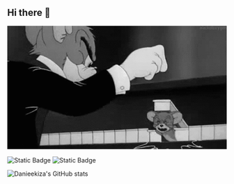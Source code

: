 ## Hi there 👋

<img src='https://github.com/Danieekiza/Danieekiza/blob/main/f9d1ff6fbc25671f528b4e992ffd7836d427121632718af1d0d957ef3e47372c.gif' alt="The Unlimited" width="600">


![Static Badge](https://img.shields.io/badge/py-python-orange?style=plastic&logo=python)
![Static Badge](https://img.shields.io/badge/-jupyter-black?style=plastic&logo=jupyter)

![Danieekiza's GitHub stats](https://github-readme-stats.vercel.app/api?username=anuraghazra&show_icons=true&theme=radical)
